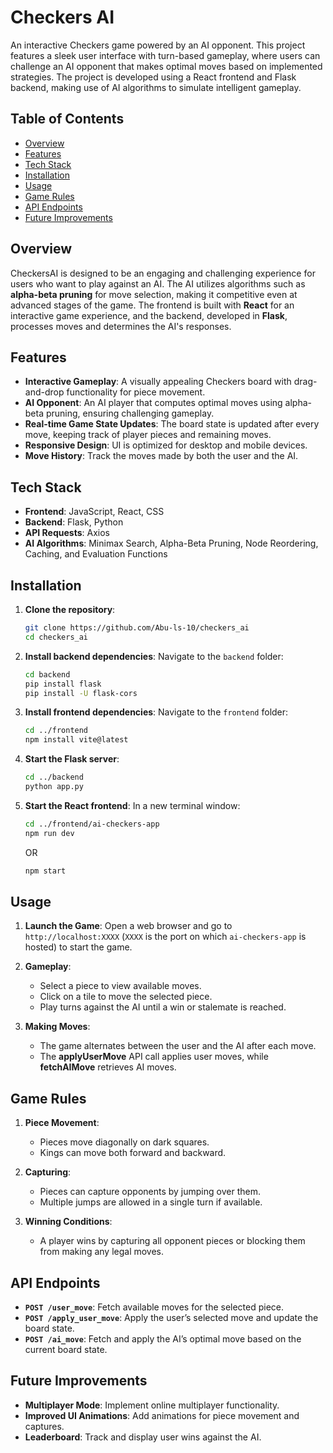 # Checkers AI

An interactive Checkers game powered by an AI opponent. This project features a sleek user interface with turn-based gameplay, where users can challenge an AI opponent that makes optimal moves based on implemented strategies. The project is developed using a React frontend and Flask backend, making use of AI algorithms to simulate intelligent gameplay.

## Table of Contents

- [Overview](#overview)
- [Features](#features)
- [Tech Stack](#tech-stack)
- [Installation](#installation)
- [Usage](#usage)
- [Game Rules](#game-rules)
- [API Endpoints](#api-endpoints)
- [Future Improvements](#future-improvements)

## Overview

CheckersAI is designed to be an engaging and challenging experience for users who want to play against an AI. The AI utilizes algorithms such as **alpha-beta pruning** for move selection, making it competitive even at advanced stages of the game. The frontend is built with **React** for an interactive game experience, and the backend, developed in **Flask**, processes moves and determines the AI's responses.

## Features

- **Interactive Gameplay**: A visually appealing Checkers board with drag-and-drop functionality for piece movement.
- **AI Opponent**: An AI player that computes optimal moves using alpha-beta pruning, ensuring challenging gameplay.
- **Real-time Game State Updates**: The board state is updated after every move, keeping track of player pieces and remaining moves.
- **Responsive Design**: UI is optimized for desktop and mobile devices.
- **Move History**: Track the moves made by both the user and the AI.

## Tech Stack

- **Frontend**: JavaScript, React, CSS
- **Backend**: Flask, Python
- **API Requests**: Axios
- **AI Algorithms**: Minimax Search, Alpha-Beta Pruning, Node Reordering, Caching, and Evaluation Functions

## Installation

1. **Clone the repository**:
    ```bash
    git clone https://github.com/Abu-ls-10/checkers_ai
    cd checkers_ai
    ```

2. **Install backend dependencies**:
    Navigate to the `backend` folder:
    ```bash
    cd backend
    pip install flask
    pip install -U flask-cors
    ```

3. **Install frontend dependencies**:
    Navigate to the `frontend` folder:
    ```bash
    cd ../frontend
    npm install vite@latest
    ```

4. **Start the Flask server**:
    ```bash
    cd ../backend
    python app.py
    ```

5. **Start the React frontend**:
    In a new terminal window:
    ```bash
    cd ../frontend/ai-checkers-app
    npm run dev 
    ```
    OR
   ```bash
   npm start
   ```

## Usage

1. **Launch the Game**:
   Open a web browser and go to `http://localhost:XXXX` (`XXXX` is the port on which `ai-checkers-app` is hosted) to start the game.
   
2. **Gameplay**:
   - Select a piece to view available moves.
   - Click on a tile to move the selected piece.
   - Play turns against the AI until a win or stalemate is reached.

3. **Making Moves**:
   - The game alternates between the user and the AI after each move.
   - The **applyUserMove** API call applies user moves, while **fetchAIMove** retrieves AI moves.

## Game Rules

1. **Piece Movement**:
   - Pieces move diagonally on dark squares.
   - Kings can move both forward and backward.
   
2. **Capturing**:
   - Pieces can capture opponents by jumping over them.
   - Multiple jumps are allowed in a single turn if available.

3. **Winning Conditions**:
   - A player wins by capturing all opponent pieces or blocking them from making any legal moves.

## API Endpoints

- **`POST /user_move`**: Fetch available moves for the selected piece.
- **`POST /apply_user_move`**: Apply the user’s selected move and update the board state.
- **`POST /ai_move`**: Fetch and apply the AI’s optimal move based on the current board state.

## Future Improvements

- **Multiplayer Mode**: Implement online multiplayer functionality.
- **Improved UI Animations**: Add animations for piece movement and captures.
- **Leaderboard**: Track and display user wins against the AI.
